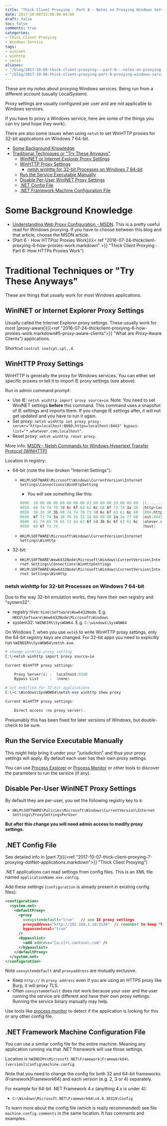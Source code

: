 ```yaml
---
title: "Thick Client Proxying - Part 8 - Notes on Proxying Windows Services"
date: 2017-10-08T15:00:00-04:00
draft: false
toc: false
comments: true
categories:
- Thick Client Proxying
- Windows Service
tags:
- wininet
- winhttp
- netsh
aliases:
- "/blog/2017-10-08-thick-client-proxying---part-8---notes-on-proxying-windows-services/"
- "/blog/2017-10-08-thick-client-proxying-part-8-proxying-windows-services/"
---
```


These are my notes about proxying Windows services. Being run from a different account (usually LocalSystem).

Proxy settings are usually configured per user and are not applicable to Windows services.

If you have to proxy a Windows service, here are some of the things you can try (and hope they work).

There are also some issues when using `netsh` to set WinHTTP proxies for 32-bit applications on Windows 7 64-bit.

<!--more-->

<!-- MarkdownTOC -->

- [Some Background Knowledge](#some-background-knowledge)
- [Traditional Techniques or "Try These Anyways"](#traditional-techniques-or-try-these-anyways)
  - [WinINET or Internet Explorer Proxy Settings](#wininet-or-internet-explorer-proxy-settings)
  - [WinHTTP Proxy Settings](#winhttp-proxy-settings)
    - [netsh winhttp for 32-bit Processes on Windows 7 64-bit](#netsh-winhttp-for-32-bit-processes-on-windows-7-64-bit)
  - [Run the Service Executable Manually](#run-the-service-executable-manually)
  - [Disable Per-User WinINET Proxy Settings](#disable-per-user-wininet-proxy-settings)
  - [.NET Config File](#net-config-file)
  - [.NET Framework Machine Configuration File](#net-framework-machine-configuration-file)

<!-- /MarkdownTOC -->


<a name="some-background-knowledge"></a>
# Some Background Knowledge

* [Understanding Web Proxy Configuration - MSDN][proxy-msdn]. This is a pretty useful read for Windows proxying. If you have to choose between this blog and that article, choose the MSDN article.
* [Part 6 - How HTTP(s) Proxies Work]({{< ref "2016-07-24-thickclient-proxying-6-how-proxies-work.markdown" >}} "Thick Client Proxying - Part 6: How HTTPs Proxies Work")

<a name="traditional-techniques-or-try-these-anyways"></a>
# Traditional Techniques or "Try These Anyways"
These are things that usually work for most Windows applications.

<a name="wininet-or-internet-explorer-proxy-settings"></a>
## WinINET or Internet Explorer Proxy Settings
Usually called the Internet Explorer proxy settings. These usually work for most [proxy-aware]({{<ref "2016-07-24-thickclient-proxying-6-how-proxies-work.markdown#5-proxy-aware-clients">}} "What are Proxy-Aware Clients") applications.

Shortcut `control inetcpl.cpl,,4`.

<a name="winhttp-proxy-settings"></a>
## WinHTTP Proxy Settings
WinHTTP is generally the proxy for Windows services. You can either set specific proxies or tell it to import IE proxy settings (see above).

Run in admin command prompt:

- Use IE: `netsh winhttp import proxy source=ie`. Note: You need to set WinINET settings **before** this command. This command uses a snapshot of IE settings and imports them. If you change IE settings after, it will not get updated and you have to run it again.
- Set proxy: `netsh winhttp set proxy proxy-server="http=localhost:8080;https=localhost:8443" bypass-list="*.whatever.com;localhost"`.
- Reset proxy: `netsh winhttp reset proxy`.

More info: [MSDN - Netsh Commands for Windows Hypertext Transfer Protocol (WINHTTP)][netsh-winhttp-msdn]

Location in registry:

- 64-bit (note the line-broken "Internet Settings"):
    * `HKLM\SOFTWARE\Microsoft\Windows\CurrentVersion\Internet Settings\Connections\WinHttpSetting`
        * You will see something like this:

        ``` powershell
        0000  28 00 00 00 00 00 00 00 03 00 00 00 28 00 00 00  |(...........(...|
        0010  68 74 74 70 3d 6c 6f 63 61 6c 68 6f 73 74 3a 38  |http=localhost:8|
        0020  30 38 30 3b 68 74 74 70 73 3d 6c 6f 63 61 6c 68  |080;https=localh|
        0030  6f 73 74 3a 38 34 34 33 18 00 00 00 2a 2e 77 68  |ost:8443....*.wh|
        0040  61 74 65 76 65 72 2e 63 6f 6d 3b 6c 6f 63 61 6c  |atever.com;local|
        0050  68 6f 73 74                                      |host|
        ```
    * `HKLM\SOFTWARE\Microsoft\Windows\CurrentVersion\Internet Settings\WinHttp`

- 32-bit: 
    * `HKLM\SOFTWARE\Wow6432Node\Microsoft\Windows\CurrentVersion\Internet Settings\Connections\WinHttpSettings`
    * `HKLM\SOFTWARE\Wow6432Node\Microsoft\Windows\CurrentVersion\Internet Settings\WinHttp`

<a name="netsh-winhttp-for-32-bit-processes-on-windows-7-64-bit"></a>
### netsh winhttp for 32-bit Processes on Windows 7 64-bit
Due to the way 32-bit emulation works, they have their own registry and "system32":

- registry hive: `hive\Software\Wow6432Node`. E.g. `HKCU\Software\Wow6432Node\Microsoft\Windows`
- system32: `%WINDIR%\SysWOW64`. E.g. `C:\windows\SysWOW64`

On Windows 7, when you use `netsh` to write WinHTTP proxy settings, only the 64-bit registry keys are changed. For 32-bit apps you need to explicitly run `%WINDIR%\SysWOW64\netsh.exe`.

``` powershell
# change winhttp proxy setting
C:\>netsh winhttp import proxy source=ie

Current WinHTTP proxy settings:

    Proxy Server(s) :  localhost:8100
    Bypass List     :  (none)

# not modified for 32-bit applications
C:\>c:\Windows\SysWOW64\netsh.exe winhttp show proxy

Current WinHTTP proxy settings:

    Direct access (no proxy server).
```

Presumably this has been fixed for later versions of Windows, but double-check to be sure.

<a name="run-the-service-executable-manually"></a>
## Run the Service Executable Manually
This might help bring it under your "jurisdiction" and thus your proxy settings will apply. By default each user has their own proxy settings.

You can use [Process Explorer][procexp-link] or [Process Monitor][procmon-link] or other tools to discover the parameters to run the service (if any).

<a name="disable-per-user-wininet-proxy-settings"></a>
## Disable Per-User WinINET Proxy Settings
By default they are per-user, you set the following registry key to `0`:

- `HKLM\SOFTWARE\Policies\Microsoft\Windows\CurrentVersion\Internet Settings\ProxySettingsPerUser`

**But after this change you will need admin access to modify proxy settings.**

<a name="net-config-file"></a>
## .NET Config File
See detailed info in [part 7]({{<ref "2017-10-07-thick-client-proxying-7-proxying-dotNet-applications.markdown">}} "Thick Client Proxying")

.NET applications can read settings from config files. This is an XML file named `applicationName.exe.config`.

Add these settings (`configuration` is already present in existing config files):

``` xml
<configuration> 
  <system.net>  
    <defaultProxy>  
      <proxy  
        usesystemdefault="true"   // use IE proxy settings
        proxyaddress="http://192.168.1.10:3128"  // remember to keep "http://" here
        bypassonlocal="true"  
      />  
      <bypasslist>  
        <add address="[a-z]+\.contoso\.com" />  
      </bypasslist>  
    </defaultProxy>  
  </system.net>  
</configuration>  
```

Note `usesystemdefault` and `proxyaddress` are mutually exclusive.

- Keep `http://` in `proxy address` even if you are using an HTTPS proxy like Burp, it will proxy TLS.
- Often `usesystemdefault` does not work because your user and the user running the service are different and have their own proxy settings. Running the service binary manually may help.

Use tools like [process monitor][procmon-link] to detect if the application is looking for this or any other config file.

<a name="net-framework-machine-configuration-file"></a>
## .NET Framework Machine Configuration File
You can use a similar config file for the entire machine. Meaning any application running via that .NET framework will use those settings.

Location is `%WINDIR%\Microsoft.NET\Framework|Framework64\[version]\Config\machine.config`.

Note that you need to change the config for both 32 and 64-bit frameworks (Framework|Framework64) and each version (e.g. 2, 3 or 4) separately.

For example for 64-bit .NET Framework 4.x (anything 4.x is under 4):
- `C:\Windows\Microsoft.NET\Framework64\v4.0.30319\Config`

To learn more about the config file (which is really recommended) see file `machine.config.comments` in the same location. It has comments and examples.

<!-- links -->
[proxy-msdn]: https://blogs.msdn.microsoft.com/ieinternals/2013/10/11/understanding-web-proxy-configuration/
[netsh-winhttp-msdn]: https://technet.microsoft.com/en-us/library/cc731131(v=ws.10).aspx#BKMK_5
[procexp-link]: https://docs.microsoft.com/en-us/sysinternals/downloads/process-explorer
[procmon-link]: https://docs.microsoft.com/en-us/sysinternals/downloads/procmon